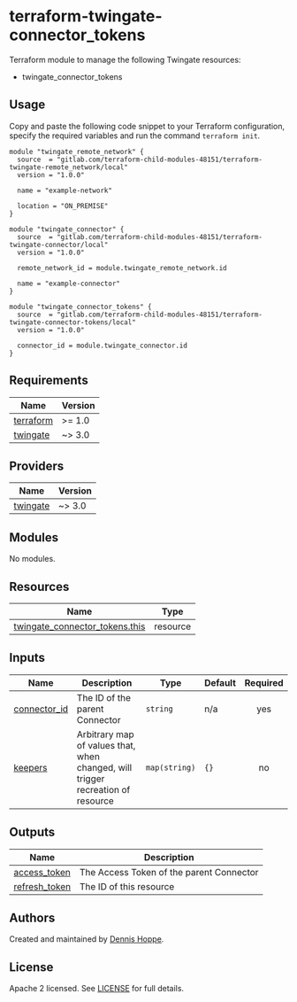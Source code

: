 # terraform-twingate-connector_tokens

Terraform module to manage the following Twingate resources:

* twingate_connector_tokens

## Usage

Copy and paste the following code snippet to your Terraform configuration,
specify the required variables and run the command `terraform init`.

```hcl
module "twingate_remote_network" {
  source  = "gitlab.com/terraform-child-modules-48151/terraform-twingate-remote_network/local"
  version = "1.0.0"

  name = "example-network"

  location = "ON_PREMISE"
}

module "twingate_connector" {
  source  = "gitlab.com/terraform-child-modules-48151/terraform-twingate-connector/local"
  version = "1.0.0"

  remote_network_id = module.twingate_remote_network.id

  name = "example-connector"
}

module "twingate_connector_tokens" {
  source  = "gitlab.com/terraform-child-modules-48151/terraform-twingate-connector-tokens/local"
  version = "1.0.0"

  connector_id = module.twingate_connector.id
}
```

<!-- BEGIN_TF_DOCS -->
## Requirements

| Name | Version |
|------|---------|
| <a name="requirement_terraform"></a> [terraform](#requirement\_terraform) | >= 1.0 |
| <a name="requirement_twingate"></a> [twingate](#requirement\_twingate) | ~> 3.0 |

## Providers

| Name | Version |
|------|---------|
| <a name="provider_twingate"></a> [twingate](#provider\_twingate) | ~> 3.0 |

## Modules

No modules.

## Resources

| Name | Type |
|------|------|
| [twingate_connector_tokens.this](https://registry.terraform.io/providers/twingate/twingate/latest/docs/resources/connector_tokens) | resource |

## Inputs

| Name | Description | Type | Default | Required |
|------|-------------|------|---------|:--------:|
| <a name="input_connector_id"></a> [connector\_id](#input\_connector\_id) | The ID of the parent Connector | `string` | n/a | yes |
| <a name="input_keepers"></a> [keepers](#input\_keepers) | Arbitrary map of values that, when changed, will trigger recreation of resource | `map(string)` | `{}` | no |

## Outputs

| Name | Description |
|------|-------------|
| <a name="output_access_token"></a> [access\_token](#output\_access\_token) | The Access Token of the parent Connector |
| <a name="output_refresh_token"></a> [refresh\_token](#output\_refresh\_token) | The ID of this resource |
<!-- END_TF_DOCS -->

## Authors

Created and maintained by [Dennis Hoppe](https://gitlab.com/dhoppeIT).

## License

Apache 2 licensed. See [LICENSE](LICENSE) for full details.

